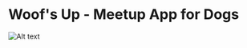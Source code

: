 # Woof's Up - Meetup App for Dogs

![Alt text](/relative/path/Screenshots/Woof'sUp1?raw=true "Main Menu")
